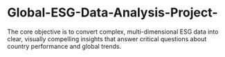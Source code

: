 # Global-ESG-Data-Analysis-Project-
The core objective is to convert complex, multi-dimensional ESG data into clear, visually compelling insights that answer critical questions about country performance and global trends.
